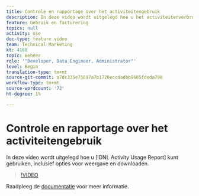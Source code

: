 ```yaml
---
title: Controle en rapportage over het activiteitengebruik
description: In deze video wordt uitgelegd hoe u het activiteitenverbruiksrapport kunt gebruiken, inclusief opties voor weergave en downloaden.
feature: Gebruik en facturering
topics: null
activity: use
doc-type: feature video
team: Technical Marketing
kt: 4168
topic: Beheer
role: '"Developer, Data Engineer, Administrator"'
level: Begin
translation-type: tm+mt
source-git-commit: a7dc335e75697a7b1720eccdadbb9605fdeda798
workflow-type: tm+mt
source-wordcount: '72'
ht-degree: 1%

---
```



# Controle en rapportage over het activiteitengebruik

In deze video wordt uitgelegd hoe u [!DNL Activity Usage Report] kunt gebruiken, inclusief opties voor weergave en downloaden.

>[!VIDEO](https://video.tv.adobe.com/v/31443/?quality=12)

Raadpleeg de [documentatie](https://docs.adobe.com/content/help/en/audience-manager/user-guide/features/administration/activity-usage-reporting.html) voor meer informatie.
